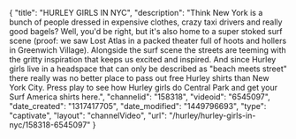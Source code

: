 {
    "title": "HURLEY GIRLS IN NYC",
    "description": "Think New York is a bunch of people dressed in expensive clothes, crazy taxi drivers and really good bagels? Well, you'd be right, but it's also home to a super stoked surf scene (proof: we saw Lost Atlas in a packed theater full of hoots and hollers in Greenwich Village). Alongside the surf scene the streets are teeming with the gritty inspiration that keeps us excited and inspired. And since Hurley girls live in a headspace that can only be described as \"beach meets street\" there really was no better place to pass out free Hurley shirts than New York City. Press play to see how Hurley girls do Central Park and get your Surf America shirts here.",
    "channelid": "158318",
    "videoid": "6545097",
    "date_created": "1317417705",
    "date_modified": "1449796693",
    "type": "captivate",
    "layout": "channelVideo",
    "url": "\/hurley\/hurley-girls-in-nyc\/158318-6545097"
}